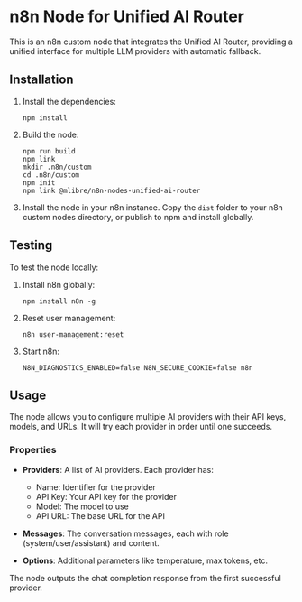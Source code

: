 # n8n Node for Unified AI Router

This is an n8n custom node that integrates the Unified AI Router, providing a unified interface for multiple LLM providers with automatic fallback.

## Installation

1. Install the dependencies:

   ```
   npm install
   ```

2. Build the node:

   ```
   npm run build
   npm link
   mkdir .n8n/custom
   cd .n8n/custom
   npm init
   npm link @mlibre/n8n-nodes-unified-ai-router
   ```

3. Install the node in your n8n instance. Copy the `dist` folder to your n8n custom nodes directory, or publish to npm and install globally.

## Testing

To test the node locally:

1. Install n8n globally:

   ```
   npm install n8n -g
   ```

2. Reset user management:

   ```
   n8n user-management:reset
   ```

3. Start n8n:

   ```
   N8N_DIAGNOSTICS_ENABLED=false N8N_SECURE_COOKIE=false n8n
   ```

## Usage

The node allows you to configure multiple AI providers with their API keys, models, and URLs. It will try each provider in order until one succeeds.

### Properties

- **Providers**: A list of AI providers. Each provider has:
  - Name: Identifier for the provider
  - API Key: Your API key for the provider
  - Model: The model to use
  - API URL: The base URL for the API

- **Messages**: The conversation messages, each with role (system/user/assistant) and content.

- **Options**: Additional parameters like temperature, max tokens, etc.

The node outputs the chat completion response from the first successful provider.
